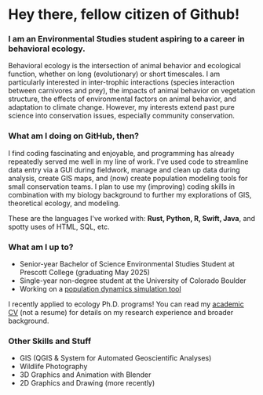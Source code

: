 # Hey there, fellow citizen of Github!
### I am an Environmental Studies student aspiring to a career in behavioral ecology.
Behavioral ecology is the intersection of animal behavior and ecological function, whether on long (evolutionary) or short timescales. I am particularly interested in inter-trophic interactions (species interaction between carnivores and prey), the impacts of animal behavior on vegetation structure, the effects of environmental factors on animal behavior, and adaptation to climate change. However, my interests extend past pure science into conservation issues, especially community conservation.
### What am I doing on GitHub, then?
I find coding fascinating and enjoyable, and programming has already repeatedly served me well in my line of work. I've used code to streamline data entry via a GUI during fieldwork, manage and clean up data during analysis, create GIS maps, and (now) create population modeling tools for small conservation teams. I plan to use my (improving) coding skills in combination with my biology background to further my explorations of GIS, theoretical ecology, and modeling.

These are the languages I've worked with: **Rust, Python, R, Swift, Java**, and spotty uses of HTML, SQL, etc.
### What am I up to?
- Senior-year Bachelor of Science Environmental Studies Student at Prescott College (graduating May 2025)
- Single-year non-degree student at the University of Colorado Boulder
- Working on a [population dynamics simulation tool](https://github.com/gallus-gallus/EcolysisCMD)

I recently applied to ecology Ph.D. programs! You can read my [academic CV](https://github.com/gallus-gallus/gallus-gallus/blob/5ba4ec6953a3cbd1f191ac280378af573953d975/Anyll%20Markevich%20CV.pdf) (not a resume) for details on my research experience and broader background.
### Other Skills and Stuff
- GIS (QGIS & System for Automated Geoscientific Analyses)
- Wildlife Photography
- 3D Graphics and Animation with Blender
- 2D Graphics and Drawing (more recently)

<!--
**gallus-gallus/gallus-gallus** is a ✨ _special_ ✨ repository because its `README.md` (this file) appears on your GitHub profile.

Here are some ideas to get you started:

- 🔭 I'm currently working on ...
- 🌱 I'm currently learning ...
- 👯 I'm looking to collaborate on ...
- 🤔 I'm looking for help with ...
- 💬 Ask me about ...
- 📫 How to reach me: ...
- 😄 Pronouns: ...
- ⚡ Fun fact: ...
-->
